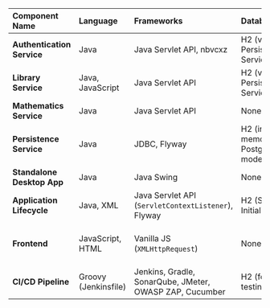 | Component Name | Language | Frameworks | Database | Communication | Patterns |
| :--- | :--- | :--- | :--- | :--- | :--- |
| **Authentication Service** | Java | Java Servlet API, nbvcxz | H2 (via Persistence Service) | HTTP | Layered Architecture |
| **Library Service** | Java, JavaScript | Java Servlet API | H2 (via Persistence Service) | HTTP, AJAX | Layered Architecture, Client-side Data Fetching |
| **Mathematics Service** | Java | Java Servlet API | None | HTTP | Layered Architecture |
| **Persistence Service** | Java | JDBC, Flyway | H2 (in-memory, PostgreSQL mode) | Internal Java Interface, Direct JDBC | Repository/Gateway, Data Mapper, Null Object |
| **Standalone Desktop App** | Java | Java Swing | None | Custom TCP/IP Socket Protocol | Decision Table |
| **Application Lifecycle** | Java, XML | Java Servlet API (`ServletContextListener`), Flyway | H2 (Schema Initialization) | Tomcat Lifecycle Hooks | Database Migration |
| **Frontend** | JavaScript, HTML | Vanilla JS (`XMLHttpRequest`) | None | AJAX (HTTP) | Dynamic UI Rendering, Progressive Enhancement |
| **CI/CD Pipeline** | Groovy (Jenkinsfile) | Jenkins, Gradle, SonarQube, JMeter, OWASP ZAP, Cucumber | H2 (for testing) | Jenkins orchestration | CI/CD, DevOps, Testing Pyramid, BDD |